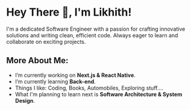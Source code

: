 
# Hey There 👋, I'm Likhith!


I'm a dedicated Software Engineer with a passion for crafting innovative solutions and writing clean, efficient code. Always eager to learn and collaborate on exciting projects.


## More About Me:

-  I’m currently working on **Next.js & React Native**.
-  I’m currently learning **Back-end**.
-  Things I like: Coding, Books, Automobiles, Exploring stuff....
-  What I'm planning to learn next is **Software Architecture & System Design**.
